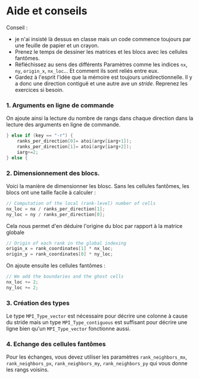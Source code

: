 # Aide et conseils

Conseil :
- je n'ai insisté là dessus en classe mais un code commence toujours par une feuille de papier et un crayon.
- Prenez le temps de dessiner les matrices et les blocs avec les cellules fantômes. 
- Réfléchissez au sens des différents Paramètres comme les indices `nx`, `ny`, `origin_x`, `nx_loc`... Et comment ils sont reliés entre eux.
- Gardez à l'esprit l'idée que la mémoire est toujours unidirectionnelle. Il y a donc une direction contiguë et une autre ave un *stride*. Reprenez les exercices si besoin.


### 1. Arguments en ligne de commande

On ajoute ainsi la lecture du nombre de rangs dans chaque direction 
dans la lecture des arguments en ligne de commande.

```C++
} else if (key == "-r") {
    ranks_per_direction[0]= atoi(argv[iarg+1]);
    ranks_per_direction[1]= atoi(argv[iarg+2]);
    iarg+=2;
} else {
```

### 2. Dimensionnement des blocs.

Voici la manière de dimensionner les blosc. 
Sans les cellules fantômes, les blocs ont une taille facile à calculer :

```C++
// Computation of the local (rank-level) number of cells
nx_loc = nx / ranks_per_direction[1];
ny_loc = ny / ranks_per_direction[0];
```

Cela nous permet d'en déduire l'origine du bloc par rapport à la matrice globale

```C++
// Origin of each rank in the global indexing
origin_x = rank_coordinates[1] * nx_loc;
origin_y = rank_coordinates[0] * ny_loc;
```

On ajoute ensuite les cellules fantômes :

```C++
// We add the boundaries and the ghost cells
nx_loc += 2;
ny_loc += 2;
```


### 3. Création des types

Le type `MPI_Type_vector` est nécessaire pour décrire une colonne 
à cause du stride mais un type `MPI_Type_contiguous` est suffisant pour 
décrire une ligne bien qu'un `MPI_Type_vector` fonctionne aussi.

### 4. Echange des cellules fantômes

Pour les échanges, vous devez utiliser les paramètres `rank_neighbors_mx`, 
`rank_neighbors_px`, `rank_neighbors_my`, `rank_neighbors_py` qui vous 
donne les rangs voisins.
